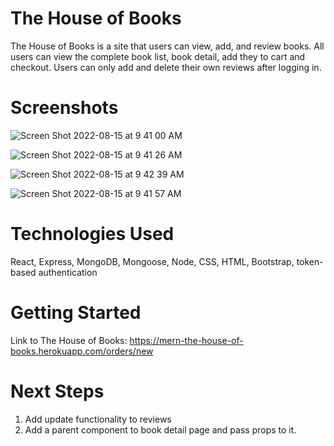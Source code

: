# The House of Books

The House of Books is a site that users can view, add, and review books. All users can view the complete book list, book detail, add they to cart and checkout. Users can only add and delete their own reviews after logging in.

# Screenshots

![Screen Shot 2022-08-15 at 9 41 00 AM](https://user-images.githubusercontent.com/105599499/184677689-efe1a202-27d2-4dc9-bf3a-f4e4a59fdd59.png)


![Screen Shot 2022-08-15 at 9 41 26 AM](https://user-images.githubusercontent.com/105599499/184677746-b5c0c30b-83d8-4cdc-8c86-ddd7c25c86a9.png)

![Screen Shot 2022-08-15 at 9 42 39 AM](https://user-images.githubusercontent.com/105599499/184677950-defcedbf-7478-436f-a19c-a4184cdc8c86.png)

![Screen Shot 2022-08-15 at 9 41 57 AM](https://user-images.githubusercontent.com/105599499/184677830-16843a9d-839f-452c-af09-fb1377596835.png)

# Technologies Used
React, Express, MongoDB, Mongoose, Node, CSS, HTML, Bootstrap, token-based authentication

# Getting Started

Link to The House of Books: https://mern-the-house-of-books.herokuapp.com/orders/new

# Next Steps

<ol>
  <li>Add update functionality to reviews</li>
  <li>Add a parent component to book detail page and pass props to it.</li>
</ol>
